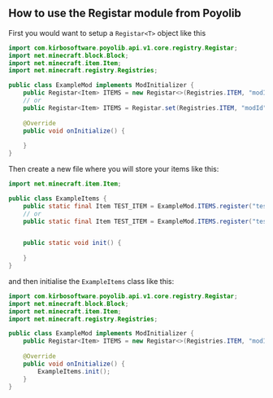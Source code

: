 ## How to use the Registar module from Poyolib
First you would want to setup a `Registar<T>` object like this
```java
import com.kirbosoftware.poyolib.api.v1.core.registry.Registar;
import net.minecraft.block.Block;
import net.minecraft.item.Item;
import net.minecraft.registry.Registries;

public class ExampleMod implements ModInitializer {
    public Registar<Item> ITEMS = new Registar<>(Registries.ITEM, "modId"); 
    // or
    public Registar<Item> ITEMS = Registar.set(Registries.ITEM, "modId");
    
    @Override
    public void onInitialize() {
        
    }
}
```
Then create a new file where you will store your items like this:
```java
import net.minecraft.item.Item;

public class ExampleItems {
    public static final Item TEST_ITEM = ExampleMod.ITEMS.register("test_item", new Item(new Item.Settings()));
    // or
    public static final Item TEST_ITEM = ExampleMod.ITEMS.register("test_item", () -> new Item(new Item.Settings()));


    public static void init() {
        
    }
}
```
and then initialise the `ExampleItems` class like this:
```java
import com.kirbosoftware.poyolib.api.v1.core.registry.Registar;
import net.minecraft.block.Block;
import net.minecraft.item.Item;
import net.minecraft.registry.Registries;

public class ExampleMod implements ModInitializer {
    public Registar<Item> ITEMS = new Registar<>(Registries.ITEM, "modId");
   
    @Override
    public void onInitialize() {
        ExampleItems.init();
    }
}
```